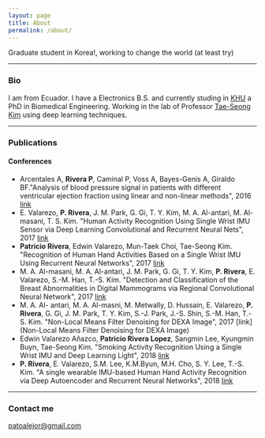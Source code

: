 ```yaml
---
layout: page
title: About
permalink: /about/
---
```


Graduate student in Korea!, working to change the world (at least try)

---
### Bio

I am from Ecuador. I have a Electronics B.S. and currently studing in [KHU](http://bioimage.khu.ac.kr/new/) a PhD in Biomedical Engineering. Working in the lab of Professor [Tae-Seong Kim](http://web.khu.ac.kr/~tskim/) using deep learning techniques. 

---
### Publications

#### Conferences

* Arcentales A, **Rivera P**, Caminal P, Voss A, Bayes-Genis A, Giraldo BF."Analysis of blood pressure signal in patients with different ventricular ejection fraction using linear and non-linear methods", 2016 [link](https://ieeexplore.ieee.org/document/7591287/)
* E. Valarezo,  **P. Rivera**, J. M. Park, G. Gi, T. Y. Kim, M. A. Al-antari, M. Al-masani, T. S. Kim. "Human Activity Recognition Using Single Wrist IMU Sensor via Deep Learning Convolutional and Recurrent Neural Nets", 2017 [link](http://www.tafpublications.com/gip_content/paper/JITDETS-1.1.1.pdf)
* **Patricio Rivera**, Edwin Valarezo, Mun-Taek Choi, Tae-Seong Kim. "Recognition of Human Hand Activities Based on a Single Wrist IMU Using Recurrent Neural Networks", 2017 [link](http://www.ijpmbs.com/index.php?m=content&c=index&a=show&catid=144&id=252)
* M. A. Al-masani, M. A. Al-antari, J. M. Park, G. Gi, T. Y. Kim, **P. Rivera**, E. Valarezo, S.-M. Han, T.-S. Kim. "Detection and Classification of the Breast Abnormalities in Digital Mammograms via Regional Convolutional Neural Network", 2017 [link](https://ieeexplore.ieee.org/document/8037053)
* M. A. Al- antari, M. A. Al-masni, M. Metwally, D. Hussain, E. Valarezo, **P. Rivera**, G. Gi, J. M. Park, T. Y. Kim, S.-J. Park, J.-S. Shin, S.-M. Han, T.-S. Kim. "Non-Local Means Filter Denoising for DEXA Image", 2017 [link](Non-Local Means Filter Denoising for DEXA Image)
* Edwin Valarezo Añazco, **Patricio Rivera Lopez**, Sangmin Lee, Kyungmin Buyn, Tae-Seong Kim. "Smoking Activity Recognition Using a Single Wrist IMU and Deep Learning Light", 2018 [link](https://dl.acm.org/citation.cfm?id=3193028)
* **P. Rivera**, E. Valarezo, S.M. Lee, K.M.Byun, M.H. Cho, S. Y. Lee, T.-S. Kim. "A single wearable IMU-based Human Hand Activity Recognition via Deep Autoencoder and Recurrent Neural Networks", 2018 [link](http://www.ijpmbs.com/uploadfile/2017/1227/20171227050020234.pdf)

---
### Contact me

[patoalejor@gmail.com](mailto:patoalejor@gmail.com)
